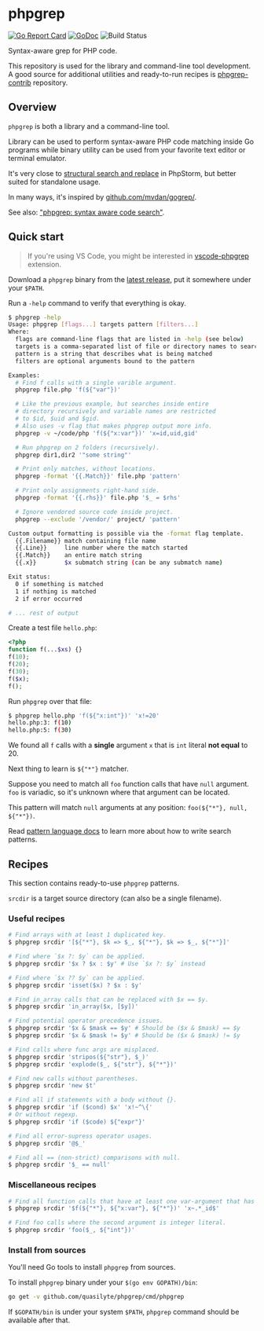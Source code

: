 # phpgrep

[![Go Report Card](https://goreportcard.com/badge/github.com/quasilyte/phpgrep)](https://goreportcard.com/report/github.com/quasilyte/phpgrep)
[![GoDoc](https://godoc.org/github.com/quasilyte/phpgrep?status.svg)](https://godoc.org/github.com/quasilyte/phpgrep)
![Build Status](https://github.com/quasilyte/phpgrep/workflows/Go/badge.svg)

Syntax-aware grep for PHP code.

This repository is used for the library and command-line tool development.
A good source for additional utilities and ready-to-run recipes is [phpgrep-contrib](https://github.com/quasilyte/phpgrep-contrib) repository.

## Overview

`phpgrep` is both a library and a command-line tool.

Library can be used to perform syntax-aware PHP code matching inside Go programs
while binary utility can be used from your favorite text editor or terminal emulator.

It's very close to [structural search and replace](https://www.jetbrains.com/help/phpstorm/structural-search-and-replace.html)
in PhpStorm, but better suited for standalone usage.

In many ways, it's inspired by [github.com/mvdan/gogrep/](https://github.com/mvdan/gogrep/).

See also: ["phpgrep: syntax aware code search"](https://speakerdeck.com/quasilyte/phpgrep-syntax-aware-code-search).

## Quick start

> If you're using VS Code, you might be interested in [vscode-phpgrep](https://marketplace.visualstudio.com/items?itemName=quasilyte.phpgrep) extension.

Download a `phpgrep` binary from the [latest release](https://github.com/quasilyte/phpgrep/releases/), put it somewhere under your `$PATH`.

Run a `-help` command to verify that everything is okay.

```bash
$ phpgrep -help
Usage: phpgrep [flags...] targets pattern [filters...]
Where:
  flags are command-line flags that are listed in -help (see below)
  targets is a comma-separated list of file or directory names to search in
  pattern is a string that describes what is being matched
  filters are optional arguments bound to the pattern

Examples:
  # Find f calls with a single varible argument.
  phpgrep file.php 'f(${"var"})'

  # Like the previous example, but searches inside entire
  # directory recursively and variable names are restricted
  # to $id, $uid and $gid.
  # Also uses -v flag that makes phpgrep output more info.
  phpgrep -v ~/code/php 'f(${"x:var"})' 'x=id,uid,gid'

  # Run phpgrep on 2 folders (recursively).
  phpgrep dir1,dir2 '"some string"'

  # Print only matches, without locations.
  phpgrep -format '{{.Match}}' file.php 'pattern'

  # Print only assignments right-hand side.
  phpgrep -format '{{.rhs}}' file.php '$_ = $rhs'

  # Ignore vendored source code inside project.
  phpgrep --exclude '/vendor/' project/ 'pattern'

Custom output formatting is possible via the -format flag template.
  {{.Filename}} match containing file name
  {{.Line}}     line number where the match started
  {{.Match}}    an entire match string
  {{.x}}        $x submatch string (can be any submatch name)

Exit status:
  0 if something is matched
  1 if nothing is matched
  2 if error occurred

# ... rest of output
```

Create a test file `hello.php`:

```php
<?php
function f(...$xs) {}
f(10);
f(20);
f(30);
f($x);
f();
```

Run `phpgrep` over that file:

```bash
$ phpgrep hello.php 'f(${"x:int"})' 'x!=20'
hello.php:3: f(10)
hello.php:5: f(30)
```

We found all `f` calls with a **single** argument `x` that is `int` literal **not equal** to 20.

Next thing to learn is `${"*"}` matcher.

Suppose you need to match all `foo` function calls that have `null` argument.<br>
`foo` is variadic, so it's unknown where that argument can be located.

This pattern will match `null` arguments at any position: `foo(${"*"}, null, ${"*"})`.

Read [pattern language docs](/pattern_language.md) to learn more about how to write search patterns.

## Recipes

This section contains ready-to-use `phpgrep` patterns.

`srcdir` is a target source directory (can also be a single filename).

### Useful recipes

```bash
# Find arrays with at least 1 duplicated key.
$ phpgrep srcdir '[${"*"}, $k => $_, ${"*"}, $k => $_, ${"*"}]'

# Find where `$x ?: $y` can be applied.
$ phpgrep srcdir '$x ? $x : $y' # Use `$x ?: $y` instead

# Find where `$x ?? $y` can be applied.
$ phpgrep srcdir 'isset($x) ? $x : $y'

# Find in_array calls that can be replaced with $x == $y.
$ phpgrep srcdir 'in_array($x, [$y])'

# Find potential operator precedence issues.
$ phpgrep srcdir '$x & $mask == $y' # Should be ($x & $mask) == $y
$ phpgrep srcdir '$x & $mask != $y' # Should be ($x & $mask) != $y

# Find calls where func args are misplaced.
$ phpgrep srcdir 'stripos(${"str"}, $_)'
$ phpgrep srcdir 'explode($_, ${"str"}, ${"*"})'

# Find new calls without parentheses.
$ phpgrep srcdir 'new $t'

# Find all if statements with a body without {}.
$ phpgrep srcdir 'if ($cond) $x' 'x!~^\{'
# Or without regexp.
$ phpgrep srcdir 'if ($code) ${"expr"}'

# Find all error-supress operator usages.
$ phpgrep srcdir '@$_'

# Find all == (non-strict) comparisons with null.
$ phpgrep srcdir '$_ == null'
```

### Miscellaneous recipes

```bash
# Find all function calls that have at least one var-argument that has _id suffix.
$ phpgrep srcdir '$f(${"*"}, ${"x:var"}, ${"*"})' 'x~.*_id$'

# Find foo calls where the second argument is integer literal.
$ phpgrep srcdir 'foo($_, ${"int"})'
```

### Install from sources

You'll need Go tools to install `phpgrep` from sources.

To install `phpgrep` binary under your `$(go env GOPATH)/bin`:

```bash
go get -v github.com/quasilyte/phpgrep/cmd/phpgrep
```

If `$GOPATH/bin` is under your system `$PATH`, `phpgrep` command should be available after that.
